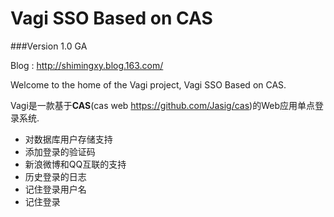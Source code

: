 # Vagi SSO Based on CAS

###Version 1.0 GA

Blog : http://shimingxy.blog.163.com/

Welcome to the home of  the  Vagi project, Vagi SSO Based on CAS.  

Vagi是一款基于<strong>CAS</strong>(cas web https://github.com/Jasig/cas)的Web应用单点登录系统.

- 对数据库用户存储支持
- 添加登录的验证码
- 新浪微博和QQ互联的支持
- 历史登录的日志
- 记住登录用户名
- 记住登录



